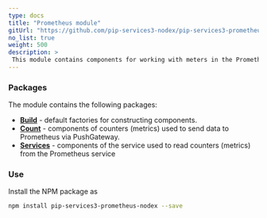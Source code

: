 ```yaml
---
type: docs
title: "Prometheus module"
gitUrl: "https://github.com/pip-services3-nodex/pip-services3-prometheus-nodex"
no_list: true
weight: 500
description: > 
 This module contains components for working with meters in the Prometheus service. The [PrometheusCounters](count/prometheus_counters) and [PrometheusMetricsService](/services/prometheus_metrics_service) components allow you to work both, in client mode through PushGateway and as a service.
---
```


### Packages

The module contains the following packages:
- [**Build**](build) - default factories for constructing components.
- [**Count**](count) - components of counters (metrics) used to send data to Prometheus via PushGateway.
- [**Services**](services) - components of the service used to read counters (metrics) from the Prometheus service


### Use

Install the NPM package as
```bash
npm install pip-services3-prometheus-nodex --save
```

